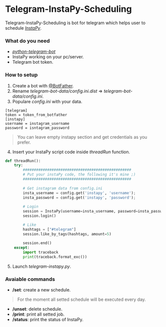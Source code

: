 # Telegram-InstaPy-Scheduling
Telegram-InstaPy-Scheduling is bot for telegram which helps user to schedule [*InstaPy*](https://github.com/timgrossmann/InstaPy).

### What do you need
- [*python-telegram-bot*](https://github.com/python-telegram-bot/python-telegram-bot)
- InstaPy working on your pc/server.
- Telegram bot token.

### How to setup
1. Create a bot with [@BotFather](https://telegram.me/BotFather).
2. Rename *telegram-bot-data/config.ini.dist* => *telegram-bot-data/config.ini*.
3. Populare *config.ini* with your data. 
```
[telegram]
token = token_from_botfather
[instapy]
username = instagram_username
password = isntagram_password
 ```
> You can leave empty instapy section and get credentials as you prefer.
4. Insert your InstaPy script code inside *threadRun* function.
```python
def threadRun():
    try:
        #################################################
        # Put your instaPy code, the following it's mine ;)
        #################################################
        
        # Get instagram data from config.ini
        insta_username = config.get('instapy', 'username');
        insta_password = config.get('instapy', 'password');
        
        # Login
        session = InstaPy(username=insta_username, password=insta_password, nogui=True)
        session.login()

        # Like
        hashtags = ["#telegram"]
        session.like_by_tags(hashtags, amount=5)
        
        session.end()
    except:
        import traceback
        print(traceback.format_exc())
```
5. Launch *telegram-instapy.py*.

### Avaiable commands
- **/set**: create a new schedule. 
> For the moment all setted schedule will be executed every day.
- **/unset**: delete schedule.
- **/print**: print all setted job.
- **/status**: print the status of InstaPy.
